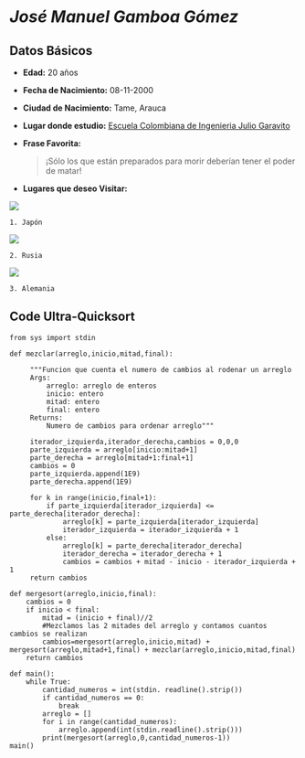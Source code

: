# **_José Manuel Gamboa Gómez_**

## Datos Básicos

+ **Edad:** 20 años

+ **Fecha de Nacimiento:** 08-11-2000

+ **Ciudad de Nacimiento:** Tame, Arauca

+ **Lugar donde estudio:** [Escuela Colombiana de Ingenieria Julio Garavito](https://www.escuelaing.edu.co/es/)  

+ **Frase Favorita:**

   > ¡Sólo los que están preparados para morir deberían tener el poder de matar!

+ **Lugares que deseo Visitar:**

![](https://media.istockphoto.com/photos/aerial-view-of-tokyo-cityscape-with-fuji-mountain-in-japan-picture-id1131743616?k=6&m=1131743616&s=612x612&w=0&h=9NMsEs972mKE1QS1eDkN7I_nMoYyfLk_N9gtmvB07kc=)
   
    1. Japón  
   
![](https://canalhistoria.es/wp-content/uploads/2018/06/rusia.jpg)
   
    2. Rusia  
   
![](https://www.deutschland.de/sites/default/files/styles/crop_cover_top/public/media/image/Spezialseite_Pillarpage_Wegweiser_20102020_0.jpg?itok=E6U8K_KV)
   
    3. Alemania  

## **Code Ultra-Quicksort**  


	from sys import stdin
	
	def mezclar(arreglo,inicio,mitad,final):
	
		 """Funcion que cuenta el numero de cambios al rodenar un arreglo
		 Args:
			 arreglo: arreglo de enteros
			 inicio: entero
			 mitad: entero
			 final: entero
		 Returns:
			 Numero de cambios para ordenar arreglo"""
			 
		 iterador_izquierda,iterador_derecha,cambios = 0,0,0
		 parte_izquierda = arreglo[inicio:mitad+1]
		 parte_derecha = arreglo[mitad+1:final+1]
		 cambios = 0
		 parte_izquierda.append(1E9)
		 parte_derecha.append(1E9)  
		 
		 for k in range(inicio,final+1):
			 if parte_izquierda[iterador_izquierda] <= parte_derecha[iterador_derecha]:
				 arreglo[k] = parte_izquierda[iterador_izquierda]
				 iterador_izquierda = iterador_izquierda + 1
			 else:
				 arreglo[k] = parte_derecha[iterador_derecha]
				 iterador_derecha = iterador_derecha + 1
				 cambios = cambios + mitad - inicio - iterador_izquierda + 1
		 return cambios

	def mergesort(arreglo,inicio,final):
		cambios = 0
		if inicio < final:
			mitad = (inicio + final)//2
			#Mezclamos las 2 mitades del arreglo y contamos cuantos cambios se realizan
			cambios=mergesort(arreglo,inicio,mitad) + mergesort(arreglo,mitad+1,final) + mezclar(arreglo,inicio,mitad,final)
		return cambios

	def main():
		while True:
			cantidad_numeros = int(stdin. readline().strip())
			if cantidad_numeros == 0:
				break
			arreglo = []
			for i in range(cantidad_numeros):
				arreglo.append(int(stdin.readline().strip()))
			print(mergesort(arreglo,0,cantidad_numeros-1))        
	main()